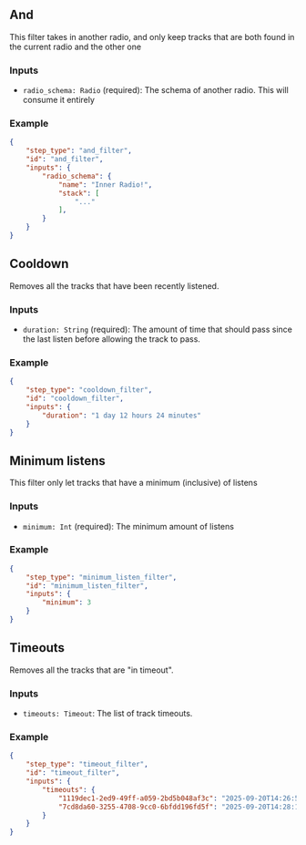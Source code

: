 ## And

This filter takes in another radio, and only keep tracks that are both found in the current radio and the other one

### Inputs

- `radio_schema: Radio` (required): The schema of another radio. This will consume it entirely

### Example

```json
{
    "step_type": "and_filter",
    "id": "and_filter",
    "inputs": {
        "radio_schema": {
            "name": "Inner Radio!",
            "stack": [
                "..."
            ],
        }
    }
}
```

## Cooldown

Removes all the tracks that have been recently listened.

### Inputs

- `duration: String` (required): The amount of time that should pass since the last listen before allowing the track to pass.

### Example

```json
{
    "step_type": "cooldown_filter",
    "id": "cooldown_filter",
    "inputs": {
        "duration": "1 day 12 hours 24 minutes"
    }
}
```

## Minimum listens

This filter only let tracks that have a minimum (inclusive) of listens

### Inputs

- `minimum: Int` (required): The minimum amount of listens

### Example

```json
{
    "step_type": "minimum_listen_filter",
    "id": "minimum_listen_filter",
    "inputs": {
        "minimum": 3 
    }
}
```

## Timeouts

Removes all the tracks that are "in timeout". 

### Inputs

- `timeouts: Timeout`: The list of track timeouts.

### Example

```json
{
    "step_type": "timeout_filter",
    "id": "timeout_filter",
    "inputs": {
        "timeouts": {
            "1119dec1-2ed9-49ff-a059-2bd5b048af3c": "2025-09-20T14:26:57.455793591Z",
            "7cd8da60-3255-4708-9cc0-6bfdd196fd5f": "2025-09-20T14:28:19.264683649Z",
        }
    }
}
```